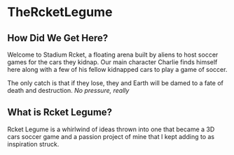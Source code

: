 # TheRcketLegume

## How Did We Get Here?
Welcome to Stadium Rcket, a floating arena built by aliens to host soccer games for the cars they kidnap. Our main character Charlie finds himself here along with a few of his fellow kidnapped cars to play a game of soccer.

The only catch is that if they lose, they and Earth will be damed to a fate of death and destruction. *No pressure, really*

## What is Rcket Legume?
Rcket Legume is a whirlwind of ideas thrown into one that became a 3D cars soccer game and a passion project of mine that I kept adding to as inspiration struck.
